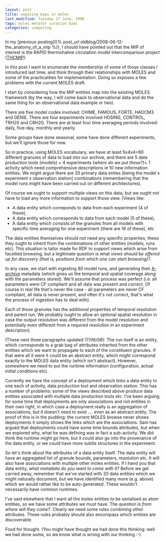 ```yaml
---
layout: post
title: exposing mips in moles
last_modified: Tuesday 17 June, 2008
tags: moles metafor curation badc
categories: computing
---
```

In my [previous posting]({% post_url oldblog/2008-06-12-the_anatomy_of_a_mip %}), I should have pointed out that the MIP of interest is the
RAPID thermohaline circulation model intercomparison project ([THCMIP](http://www.cgam.nerc.ac.uk/rapidthcmip/)).

In this post I want to enumerate the membership of some of those classes I introduced last time, and think through their relationships with MOLES and some of the practicalities for implementation. Doing so exposes a few problems with the current MOLES draft.

I start by considering how the MIP entities map into the existing MOLES framework (by the way, I will come back to observational data and do the same thing for an observational data example or two).

There are five model codes involved: CHIME, FAMOUS, FORTE, HADCM3 and GENIE.
There are four experiments involved HOSING, CONTROL, TRH20 and CRH20.
There are at least four time averaging periods involved: daily, five-day, monthly and yearly. 

Some groups have done seasonal, some have done different experiments, but we'll ignore those for now.

So in practice, using MOLES vocabulary, we have at least 5x4x4=80 different granules of data to load into our archive, and there are 5 data production tools (models) + 4 experiments (*where do we put these?*)+ 1 activity which need comprehensive descriptions ie 10 new information entities. We might argue there are 20 primary data enties (being the model x experiment x observation station) combinations (remembering that the model runs might have been carried out on different architectures).

Of course  we ought to support multiple views on this data, but we ought not have to load any more information to support those view. (Views like:
* A data entity which correponds to data from each experiment (4 of these),
* A data entity which corresponds to data from each model (5 of these),
* A data entity which consists of the granules from all models with specific time averaging for one experiment (there are 16 of these), etc

The data entities themselves should not need any specific properties; these they ought to inherit from the combinations of other entities (models, runs etc). This situation is tailor made for RDF to support views which arise from facetted browsing, but a legitimate question is what *views should be offered up for discovery (that is, positions from which one can start browsing)?*.

In any case, we start with ingesting 80 model runs, and generating their [A-archive](papers/roysoc/LawEA08.pdf/) metadata (which gives us the temporal and spatial coverage along with the parameters stored). We'll assume that process was perfect (i.e. all parameters were CF compliant and all data was present and correct. Of course in real life that's never the case - all parameters are never CF compliant, all data is never present, and often it's not correct, that's what the process of ingestion has to deal with).

Each of those granules has the additional properties of temporal resolution and parent run. We probably ought to allow an optional spatial resolution in case the output resolution was different from the model resolution and potentially even different from a required resolution in an experiment description).

(These next three paragraphs updated 17/06/08): The run itself is an entity, which corresponds to a grab bag of attributes inherited from the other entities which we want to propagate to each of the constituent granules. If that were all it were it could be an abstract entity, which might correspond exactly to the MOLES data entity (which isn't abstract). However, somewhere we need to put the runtime information (configuration, actual initial conditions etc). 

Currently we have the concept of a deployment which links a data entity to one each of activity, data production tool and observation station. This has a number of problems: some of the views described above produce data entities associated with multiple data production tools etc. I've been arguing for some time that deployments are only associations and not entities in their own right, in which case a deployment really is an aggregation of associations, but it doesn't need to exist .... even as an abstract entity. The proof of this is in the pudding: the current MOLES browse never shows deployments it simply shows the links which are the associations. Sam has argued that deployments could have some time bounds attributes, but when we explored why, what he was defining was in fact a sub-activity. We did think the runtime might go here, but it could also go into the provenance of the data entity, or we could have more subtle structures in the experiment.

So let's think about the attributes of a data entity itself. The data entity will have an aggregated list of granule bounds, parameters, resolution etc. It will also have associations with multiple other moles entities. If I hand you that data entity, *what metadata do you want to come with it?*  Before we get carried away, remember that we've started with 20 data entities which we might naturally document, but we have identified many more (e.g. above) which we would rather like to be auto-generated. These wouldn't necessarily have common runtimes.

I've said elsewhere that I want all the moles entities to be serialised as atom entities, so we have some attributes we must have. The question is *from where will they come?*. Clearly we need some rules combining other attributes. These rules probably should also encompass which entities are discoverable.

Food for thought. (You might have thought we had done this thinking: well we had done some, so we know what is wrong with our thinking :-)
